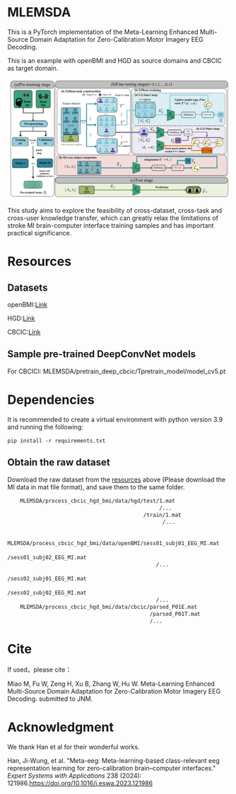 # MLEMSDA
This is a PyTorch implementation of the Meta-Learning Enhanced Multi-Source Domain Adaptation for Zero-Calibration Motor Imagery EEG Decoding.

This is an example with openBMI and HGD as source domains and CBCIC as target domain.

![](MLEMSDA.png)

This study aims to explore the feasibility of cross-dataset, cross-task and cross-user knowledge transfer, which can greatly relax the limitations of stroke MI brain-computer interface training samples and has important practical significance.

# Resources
## Datasets
openBMI:[Link](http://gigadb.org/dataset/100542)

HGD:[Link](https://github.com/robintibor/high-gamma-dataset)

CBCIC:[Link](https://github.com/5anirban9/Clinical-Brain-Computer-Interfaces-Challenge-WCCI-2020-Glasgow)

## Sample pre-trained DeepConvNet models
For CBCICI:  MLEMSDA/pretrain_deep_cbcic/Tpretrain_model/model_cv5.pt

# Dependencies

It is recommended to create a virtual environment with python version 3.9 and running the following:

    pip install -r requirements.txt
## Obtain the raw dataset
Download the raw dataset from the [resources](https://github.com/HZUBCI/MSDDAEF/blob/main/README.md#datasets) above (Please download the MI data in mat file format), and save them to the same folder. 

        MLEMSDA/process_cbcic_hgd_bmi/data/hgd/test/1.mat
                                                    /...
                                               /train/1.mat
                                                     /...
    
        MLEMSDA/process_cbcic_hgd_bmi/data/openBMI/sess01_subj01_EEG_MI.mat
                                                   /sess01_subj02_EEG_MI.mat
                                                   /...
                                                   /sess02_subj01_EEG_MI.mat
                                                   /sess02_subj02_EEG_MI.mat
                                                   /...
        MLEMSDA/process_cbcic_hgd_bmi/data/cbcic/parsed_P01E.mat
                                                 /parsed_P01T.mat
                                                 /...

# Cite

If used，please cite：

Miao M, Fu W, Zeng H, Xu B, Zhang W, Hu W.  Meta-Learning Enhanced Multi-Source Domain Adaptation for Zero-Calibration Motor Imagery EEG Decoding. submitted to JNM.

# Acknowledgment

We thank Han et al for their wonderful works.

Han, Ji-Wung, et al. "Meta-eeg: Meta-learning-based class-relevant eeg representation learning for zero-calibration brain–computer interfaces." *Expert Systems with Applications* 238 (2024): 121986.https://doi.org/10.1016/j.eswa.2023.121986

